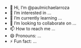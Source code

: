 - 👋 Hi, I’m @paulmichaelarroza
- 👀 I’m interested in ...
- 🌱 I’m currently learning ...
- 💞️ I’m looking to collaborate on ...
- 📫 How to reach me ...
- 😄 Pronouns: ...
- ⚡ Fun fact: ...

<!---
paulmichaelarroza/paulmichaelarroza is a ✨ special ✨ repository because its `README.md` (this file) appears on your GitHub profile.
You can click the Preview link to take a look at your changes.
--->
